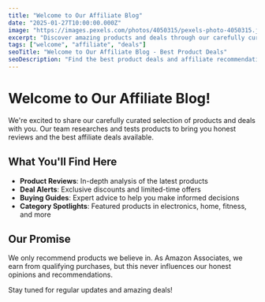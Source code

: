 ```yaml
---
title: "Welcome to Our Affiliate Blog"
date: "2025-01-27T10:00:00.000Z"
image: "https://images.pexels.com/photos/4050315/pexels-photo-4050315.jpeg?auto=compress&cs=tinysrgb&w=800"
excerpt: "Discover amazing products and deals through our carefully curated affiliate recommendations."
tags: ["welcome", "affiliate", "deals"]
seoTitle: "Welcome to Our Affiliate Blog - Best Product Deals"
seoDescription: "Find the best product deals and affiliate recommendations on our blog. Discover amazing products at great prices."
---
```


# Welcome to Our Affiliate Blog!

We're excited to share our carefully curated selection of products and deals with you. Our team researches and tests products to bring you honest reviews and the best affiliate deals available.

## What You'll Find Here

- **Product Reviews**: In-depth analysis of the latest products
- **Deal Alerts**: Exclusive discounts and limited-time offers  
- **Buying Guides**: Expert advice to help you make informed decisions
- **Category Spotlights**: Featured products in electronics, home, fitness, and more

## Our Promise

We only recommend products we believe in. As Amazon Associates, we earn from qualifying purchases, but this never influences our honest opinions and recommendations.

Stay tuned for regular updates and amazing deals!